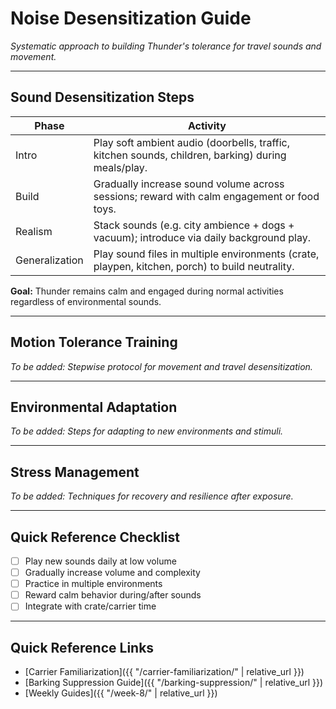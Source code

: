 # Noise Desensitization Guide
*Systematic approach to building Thunder's tolerance for travel sounds and movement.*

---

## Sound Desensitization Steps

| Phase | Activity |
|-------|----------|
| Intro | Play soft ambient audio (doorbells, traffic, kitchen sounds, children, barking) during meals/play. |
| Build | Gradually increase sound volume across sessions; reward with calm engagement or food toys. |
| Realism | Stack sounds (e.g. city ambience + dogs + vacuum); introduce via daily background play. |
| Generalization | Play sound files in multiple environments (crate, playpen, kitchen, porch) to build neutrality. |

**Goal:** Thunder remains calm and engaged during normal activities regardless of environmental sounds.

---

## Motion Tolerance Training
*To be added: Stepwise protocol for movement and travel desensitization.*

---

## Environmental Adaptation
*To be added: Steps for adapting to new environments and stimuli.*

---

## Stress Management
*To be added: Techniques for recovery and resilience after exposure.*

---

## Quick Reference Checklist
- [ ] Play new sounds daily at low volume
- [ ] Gradually increase volume and complexity
- [ ] Practice in multiple environments
- [ ] Reward calm behavior during/after sounds
- [ ] Integrate with crate/carrier time

---

## Quick Reference Links
- [Carrier Familiarization]({{ "/carrier-familiarization/" | relative_url }})
- [Barking Suppression Guide]({{ "/barking-suppression/" | relative_url }})
- [Weekly Guides]({{ "/week-8/" | relative_url }}) 